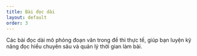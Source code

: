 ```yaml
---
title: Bài đọc dài
layout: default
order: 3
---
```


Các bài đọc dài mô phỏng đoạn văn trong đề thi thực tế, giúp bạn luyện kỹ năng đọc hiểu chuyên sâu và quản lý thời gian làm bài.
